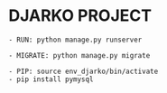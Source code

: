
# DJARKO PROJECT

    - RUN: python manage.py runserver
    
    - MIGRATE: python manage.py migrate
    
    - PIP: source env_djarko/bin/activate
    - pip install pymysql
